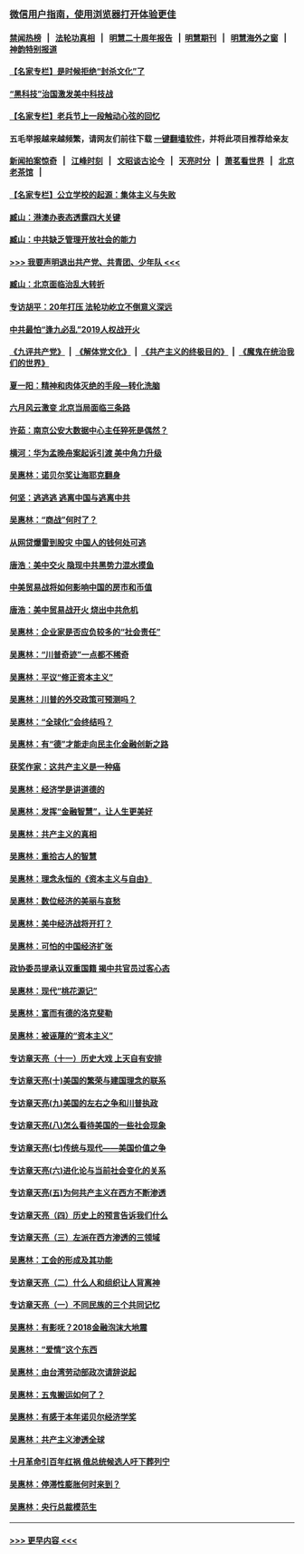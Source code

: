 ### [微信用户指南，使用浏览器打开体验更佳](https://github.com/gfw-breaker/banned-news1/blob/master/indexes/wechat-guide.md?t=0)
#### [禁闻热榜](热点新闻.md?t=0)  &nbsp;&nbsp;|&nbsp;&nbsp; [法轮功真相](https://github.com/gfw-breaker/truth/blob/master/README.md?t=0) &nbsp;&nbsp;|&nbsp;&nbsp; [明慧二十周年报告](https://github.com/gfw-breaker/mh-reports/blob/master/README.md?t=0) &nbsp;&nbsp;|&nbsp;&nbsp;[明慧期刊](https://github.com/gfw-breaker/mh-qikan) &nbsp;&nbsp;|&nbsp;&nbsp; [明慧海外之窗](https://github.com/gfw-breaker/mh-news/blob/master/README.md?t=0) &nbsp;&nbsp;|&nbsp;&nbsp; [神韵特别报道](https://github.com/gfw-breaker/mh-news/blob/master/shenyun.md?t=0)
#### [【名家专栏】是时候拒绝“封杀文化”了](../pages/nsc423/n11814093.md?t=02101633) 
#### [“黑科技”治国激发美中科技战](../pages/nsc423/n11638056.md?t=02101633) 
#### [【名家专栏】老兵节上一段触动心弦的回忆](../pages/nsc423/n11646016.md?t=02101633) 
#### 五毛举报越来越频繁，请网友们前往下载 [一键翻墙软件](https://github.com/gfw-breaker/ssr-accounts)，并将此项目推荐给亲友
#### [新闻拍案惊奇](https://github.com/gfw-breaker/banned-news1/blob/master/pages/link4.md) &nbsp;&nbsp;|&nbsp;&nbsp; [江峰时刻](https://github.com/gfw-breaker/banned-news1/blob/master/pages/link4.md) &nbsp;&nbsp;|&nbsp;&nbsp; [文昭谈古论今](https://github.com/gfw-breaker/banned-news1/blob/master/pages/link4.md) &nbsp;&nbsp;|&nbsp;&nbsp; [天亮时分](https://github.com/gfw-breaker/banned-news1/blob/master/pages/link4.md) &nbsp;&nbsp;|&nbsp;&nbsp; [萧茗看世界](https://github.com/gfw-breaker/banned-news1/blob/master/pages/link4.md) &nbsp;&nbsp;|&nbsp;&nbsp; [北京老茶馆](https://github.com/gfw-breaker/banned-news1/blob/master/pages/link4.md) &nbsp;&nbsp;|&nbsp;&nbsp; 
#### [【名家专栏】公立学校的起源：集体主义与失败](../pages/nsc423/n11601833.md?t=02101633) 
#### [臧山：港澳办表态透露四大关键](../pages/nsc423/n11421628.md?t=02101633) 
#### [臧山：中共缺乏管理开放社会的能力](../pages/nsc423/n11407457.md?t=02101633) 
#### [>>> 我要声明退出共产党、共青团、少年队 <<<](https://github.com/begood0513/goodnews/blob/master/quit/letter.md) 
#### [臧山：北京面临治乱大转折](../pages/nsc423/n11406895.md?t=02101633) 
#### [专访胡平：20年打压 法轮功屹立不倒意义深远](../pages/nsc423/n11398800.md?t=02101633) 
#### [中共最怕“逢九必乱”2019人权战开火](../pages/nsc423/n11385248.md?t=02101633) 
#### [《九评共产党》](https://github.com/begood0513/9ping.md/blob/master/README.md) &nbsp;|&nbsp; [《解体党文化》](../../../../jtdwh.md/blob/master/README.md)  &nbsp;|&nbsp; [《共产主义的终极目的》](../../../../gczydzjmd.md/blob/master/README.md) &nbsp;|&nbsp; [《魔鬼在统治我们的世界》](../../../../mgztzwmdsj.md/blob/master/README.md) 
#### [夏一阳：精神和肉体灭绝的手段—转化洗脑](../pages/nsc423/n11368250.md?t=02101633) 
#### [六月风云激变 北京当局面临三条路](../pages/nsc423/n11313668.md?t=02101633) 
#### [许茹：南京公安大数据中心主任猝死是偶然？](../pages/nsc423/n11064744.md?t=02101633) 
#### [横河：华为孟晚舟案起诉引渡 美中角力升级](../pages/nsc423/n11027230.md?t=02101633) 
#### [吴惠林：诺贝尔奖让海耶克翻身](../pages/nsc423/n10890049.md?t=02101633) 
#### [何坚：逃逃逃 逃离中国与逃离中共](../pages/nsc423/n10592891.md?t=02101633) 
#### [吴惠林：“商战”何时了？](../pages/nsc423/n10573558.md?t=02101633) 
#### [从网贷爆雷到股灾 中国人的钱何处可逃](../pages/nsc423/n10572800.md?t=02101633) 
#### [唐浩：美中交火 隐现中共黑势力混水摸鱼](../pages/nsc423/n10544040.md?t=02101633) 
#### [中美贸易战将如何影响中国的房市和币值](../pages/nsc423/n10543697.md?t=02101633) 
#### [唐浩：美中贸易战开火 烧出中共危机](../pages/nsc423/n10540126.md?t=02101633) 
#### [吴惠林：企业家是否应负较多的“社会责任”](../pages/nsc423/n10535022.md?t=02101633) 
#### [吴惠林：“川普奇迹”一点都不稀奇](../pages/nsc423/n10512808.md?t=02101633) 
#### [吴惠林：平议“修正资本主义”](../pages/nsc423/n10495724.md?t=02101633) 
#### [吴惠林：川普的外交政策可预测吗？](../pages/nsc423/n10462387.md?t=02101633) 
#### [吴惠林：“全球化”会终结吗？](../pages/nsc423/n10452838.md?t=02101633) 
#### [吴惠林：有“德”才能走向民主化金融创新之路](../pages/nsc423/n10432292.md?t=02101633) 
#### [获奖作家：这共产主义是一种癌](../pages/nsc423/n10431541.md?t=02101633) 
#### [吴惠林：经济学是讲道德的](../pages/nsc423/n10398014.md?t=02101633) 
#### [吴惠林：发挥“金融智慧”，让人生更美好](../pages/nsc423/n10375019.md?t=02101633) 
#### [吴惠林：共产主义的真相](../pages/nsc423/n10351394.md?t=02101633) 
#### [吴惠林：重拾古人的智慧](../pages/nsc423/n10337691.md?t=02101633) 
#### [吴惠林：理念永恒的《资本主义与自由》](../pages/nsc423/n10316274.md?t=02101633) 
#### [吴惠林：数位经济的美丽与哀愁](../pages/nsc423/n10292946.md?t=02101633) 
#### [吴惠林：美中经济战将开打？](../pages/nsc423/n10258825.md?t=02101633) 
#### [吴惠林：可怕的中国经济扩张](../pages/nsc423/n10219147.md?t=02101633) 
#### [政协委员提承认双重国籍 揭中共官员过客心态](../pages/nsc423/n10208809.md?t=02101633) 
#### [吴惠林：现代“桃花源记”](../pages/nsc423/n10185234.md?t=02101633) 
#### [吴惠林：富而有德的洛克斐勒](../pages/nsc423/n10142264.md?t=02101633) 
#### [吴惠林：被诬蔑的“资本主义”](../pages/nsc423/n10124816.md?t=02101633) 
#### [专访章天亮（十一）历史大戏 上天自有安排](../pages/nsc423/n10094905.md?t=02101633) 
#### [专访章天亮(十)美国的繁荣与建国理念的联系](../pages/nsc423/n10094899.md?t=02101633) 
#### [专访章天亮(九)美国的左右之争和川普执政](../pages/nsc423/n10094889.md?t=02101633) 
#### [专访章天亮(八)怎么看待美国的一些社会现象](../pages/nsc423/n10094857.md?t=02101633) 
#### [专访章天亮(七)传统与现代——美国价值之争](../pages/nsc423/n10093140.md?t=02101633) 
#### [专访章天亮(六)进化论与当前社会变化的关系](../pages/nsc423/n10092036.md?t=02101633) 
#### [专访章天亮(五)为何共产主义在西方不断渗透](../pages/nsc423/n10083620.md?t=02101633) 
#### [专访章天亮（四）历史上的预言告诉我们什么](../pages/nsc423/n10083606.md?t=02101633) 
#### [专访章天亮（三）左派在西方渗透的三领域](../pages/nsc423/n10081115.md?t=02101633) 
#### [吴惠林：工会的形成及其功能](../pages/nsc423/n10080633.md?t=02101633) 
#### [专访章天亮（二）什么人和组织让人背离神](../pages/nsc423/n10076637.md?t=02101633) 
#### [专访章天亮（一）不同民族的三个共同记忆](../pages/nsc423/n10074188.md?t=02101633) 
#### [吴惠林：有影呒？2018金融泡沫大地震](../pages/nsc423/n10040534.md?t=02101633) 
#### [吴惠林：“爱情”这个东西](../pages/nsc423/n10019423.md?t=02101633) 
#### [吴惠林：由台湾劳动部政次请辞说起](../pages/nsc423/n9979679.md?t=02101633) 
#### [吴惠林：五鬼搬运如何了？](../pages/nsc423/n9925338.md?t=02101633) 
#### [吴惠林：有感于本年诺贝尔经济学奖](../pages/nsc423/n9871883.md?t=02101633) 
#### [吴惠林：共产主义渗透全球](../pages/nsc423/n9812748.md?t=02101633) 
#### [十月革命引百年红祸 俄总统候选人吁下葬列宁](../pages/nsc423/n9810182.md?t=02101633) 
#### [吴惠林：停滞性膨胀何时来到？](../pages/nsc423/n9764136.md?t=02101633) 
#### [吴惠林：央行总裁模范生](../pages/nsc423/n9728134.md?t=02101633) 

----
#### [ >>> 更早内容 <<< ](../indexes/nsc423-earlier.md)
